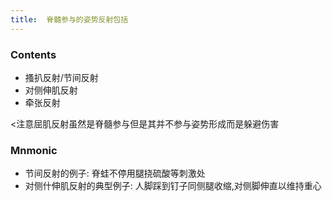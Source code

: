 ```yaml
---
title:  脊髓参与的姿势反射包括
--- 
```

### Contents
- 搔扒反射/节间反射
- 对侧伸肌反射
- 牵张反射

<注意屈肌反射虽然是脊髓参与但是其并不参与姿势形成而是躲避伤害
### Mnmonic
- 节间反射的例子: 脊蛙不停用腿挠硫酸等刺激处
- 对侧什伸肌反射的典型例子: 人脚踩到钉子同侧腿收缩,对侧脚伸直以维持重心

